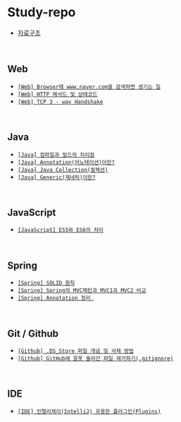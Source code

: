 # Study-repo
- [자료구조](https://github.com/Hyeon-moGu/Study-repo/blob/main/Data%20Structure/Data%20Structure.md)

<br>

## Web

  - [`[Web] Browser에 www.naver.com을 검색하면 생기는 일`](https://github.com/Hyeon-moGu/Study-repo/issues/1)
  - [`[Web] HTTP 메서드 및 상태코드`](https://github.com/Hyeon-moGu/Study-repo/issues/2)
  - [`[Web] TCP 3 - way Handshake`](https://github.com/Hyeon-moGu/Study-repo/issues/5)
  
<br>

## Java

  - [`[Java] 컴파일과 빌드의 차이점`](https://github.com/Hyeon-moGu/Study-repo/issues/3)
  - [`[Java] Annotation(어노테이션)이란?`](https://github.com/Hyeon-moGu/Study-repo/issues/6)
  - [`[Java] Java Collection(컬렉션)`](https://github.com/Hyeon-moGu/Study-repo/issues/7)
  - [`[Java] Generic(제네릭)이란?`](https://github.com/Hyeon-moGu/Study-repo/issues/13)
  
<br>

## JavaScript

  - [`[JavaScript] ES5와 ES6의 차이`](https://github.com/Hyeon-moGu/Study-repo/issues/4)

<br>

## Spring

  - [`[Spring] SOLID 원칙`](https://github.com/Hyeon-moGu/Study-repo/issues/10)
  - [`[Spring] Spring의 MVC패턴과 MVC1과 MVC2 비교`](https://github.com/Hyeon-moGu/Study-repo/issues/8)
  - [`[Spring] Annotation 정리 `](https://github.com/Hyeon-moGu/Study-repo/issues/14)

<br>

## Git / Github

  - [`[Github] .DS_Store 파일 개념 및 삭제 방법`](https://github.com/Hyeon-moGu/Study-repo/issues/9)
  - [`[Github] GitHub에 잘못 올라간 파일 제거하기(.gitignore)`](https://github.com/Hyeon-moGu/Study-repo/issues/11)
  
<br>

## IDE

- [`[IDE] 인텔리제이(IntelliJ) 유용한 플러그인(Plugins)`](https://github.com/Hyeon-moGu/Study-repo/issues/12)


